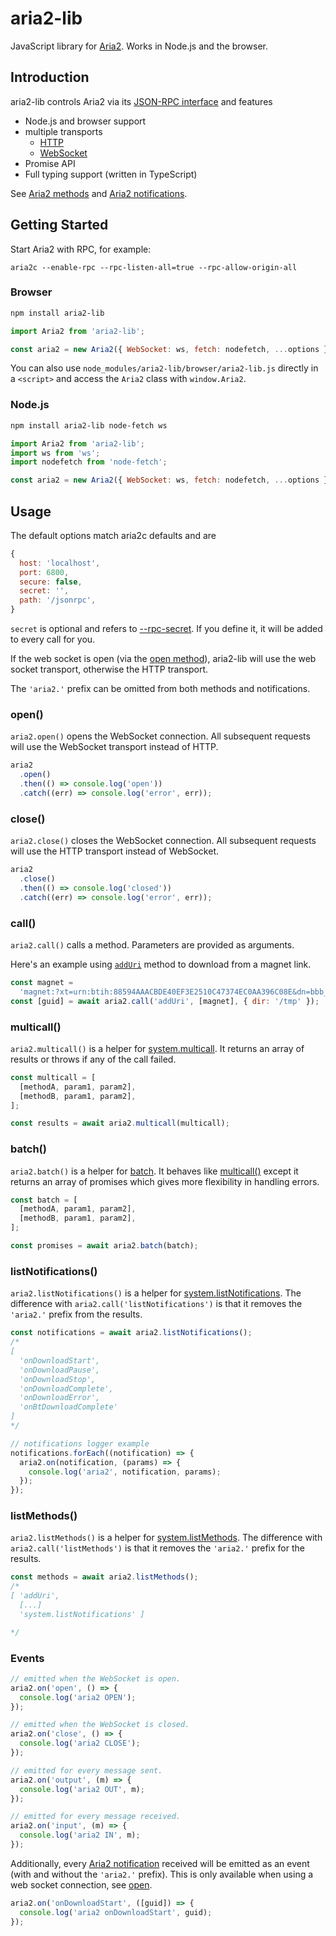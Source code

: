 # aria2-lib

JavaScript library for [Aria2](https://aria2.github.io/). Works in Node.js and the browser.

## Introduction

aria2-lib controls Aria2 via its [JSON-RPC interface](https://aria2.github.io/manual/en/html/aria2c.html#rpc-interface) and features

- Node.js and browser support
- multiple transports
  - [HTTP](https://aria2.github.io/manual/en/html/aria2c.html#rpc-interface)
  - [WebSocket](https://aria2.github.io/manual/en/html/aria2c.html#json-rpc-over-websocket)
- Promise API
- Full typing support (written in TypeScript)

See [Aria2 methods](https://aria2.github.io/manual/en/html/aria2c.html#methods) and [Aria2 notifications](https://aria2.github.io/manual/en/html/aria2c.html#notifications).

## Getting Started

Start Aria2 with RPC, for example:

`aria2c --enable-rpc --rpc-listen-all=true --rpc-allow-origin-all`

### Browser

```sh
npm install aria2-lib
```

```js
import Aria2 from 'aria2-lib';

const aria2 = new Aria2({ WebSocket: ws, fetch: nodefetch, ...options });
```

You can also use `node_modules/aria2-lib/browser/aria2-lib.js` directly in a `<script>` and access the `Aria2` class with `window.Aria2`.

### Node.js

```sh
npm install aria2-lib node-fetch ws
```

```js
import Aria2 from 'aria2-lib';
import ws from 'ws';
import nodefetch from 'node-fetch';

const aria2 = new Aria2({ WebSocket: ws, fetch: nodefetch, ...options });
```

## Usage

The default options match aria2c defaults and are

```javascript
{
  host: 'localhost',
  port: 6800,
  secure: false,
  secret: '',
  path: '/jsonrpc',
}
```

`secret` is optional and refers to [--rpc-secret](https://aria2.github.io/manual/en/html/aria2c.html#cmdoption--rpc-secret). If you define it, it will be added to every call for you.

If the web socket is open (via the [open method](#open)), aria2-lib will use the web socket transport, otherwise the HTTP transport.

The `'aria2.'` prefix can be omitted from both methods and notifications.

### open()

`aria2.open()` opens the WebSocket connection. All subsequent requests will use the WebSocket transport instead of HTTP.

```javascript
aria2
  .open()
  .then(() => console.log('open'))
  .catch((err) => console.log('error', err));
```

### close()

`aria2.close()` closes the WebSocket connection. All subsequent requests will use the HTTP transport instead of WebSocket.

```javascript
aria2
  .close()
  .then(() => console.log('closed'))
  .catch((err) => console.log('error', err));
```

### call()

`aria2.call()` calls a method. Parameters are provided as arguments.

Here's an example using [`addUri`](https://aria2.github.io/manual/en/html/aria2c.html#aria2.addUri) method to download from a magnet link.

```javascript
const magnet =
  'magnet:?xt=urn:btih:88594AAACBDE40EF3E2510C47374EC0AA396C08E&dn=bbb_sunflower_1080p_30fps_normal.mp4&tr=udp%3a%2f%2ftracker.openbittorrent.com%3a80%2fannounce&tr=udp%3a%2f%2ftracker.publicbt.com%3a80%2fannounce&ws=http%3a%2f%2fdistribution.bbb3d.renderfarming.net%2fvideo%2fmp4%2fbbb_sunflower_1080p_30fps_normal.mp4';
const [guid] = await aria2.call('addUri', [magnet], { dir: '/tmp' });
```

### multicall()

`aria2.multicall()` is a helper for [system.multicall](https://aria2.github.io/manual/en/html/aria2c.html#system.multicall). It returns an array of results or throws if any of the call failed.

```javascript
const multicall = [
  [methodA, param1, param2],
  [methodB, param1, param2],
];

const results = await aria2.multicall(multicall);
```

### batch()

`aria2.batch()` is a helper for [batch](https://aria2.github.io/manual/en/html/aria2c.html#system.multicall). It behaves like [multicall()](#multicall) except it returns an array of promises which gives more flexibility in handling errors.

```javascript
const batch = [
  [methodA, param1, param2],
  [methodB, param1, param2],
];

const promises = await aria2.batch(batch);
```

### listNotifications()

`aria2.listNotifications()` is a helper for [system.listNotifications](https://aria2.github.io/manual/en/html/aria2c.html#system.listNotifications). The difference with `aria2.call('listNotifications')` is that it removes the `'aria2.'` prefix from the results.

```javascript
const notifications = await aria2.listNotifications();
/*
[
  'onDownloadStart',
  'onDownloadPause',
  'onDownloadStop',
  'onDownloadComplete',
  'onDownloadError',
  'onBtDownloadComplete'
]
*/

// notifications logger example
notifications.forEach((notification) => {
  aria2.on(notification, (params) => {
    console.log('aria2', notification, params);
  });
});
```

### listMethods()

`aria2.listMethods()` is a helper for [system.listMethods](https://aria2.github.io/manual/en/html/aria2c.html#system.listMethods). The difference with `aria2.call('listMethods')` is that it removes the `'aria2.'` prefix for the results.

```javascript
const methods = await aria2.listMethods();
/*
[ 'addUri',
  [...]
  'system.listNotifications' ]

*/
```

### Events

```javascript
// emitted when the WebSocket is open.
aria2.on('open', () => {
  console.log('aria2 OPEN');
});

// emitted when the WebSocket is closed.
aria2.on('close', () => {
  console.log('aria2 CLOSE');
});

// emitted for every message sent.
aria2.on('output', (m) => {
  console.log('aria2 OUT', m);
});

// emitted for every message received.
aria2.on('input', (m) => {
  console.log('aria2 IN', m);
});
```

Additionally, every [Aria2 notification](https://aria2.github.io/manual/en/html/aria2c.html#notifications) received will be emitted as an event (with and without the `'aria2.'` prefix). This is only available when using a web socket connection, see [open](#open).

```javascript
aria2.on('onDownloadStart', ([guid]) => {
  console.log('aria2 onDownloadStart', guid);
});
```
